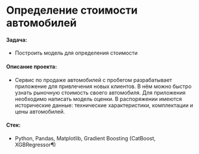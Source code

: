 # Определение стоимости автомобилей

#### Задача: 
- Построить модель для определения стоимости

#### Описание проекта:
- Сервис по продаже автомобилей с пробегом разрабатывает приложение для привлечения новых клиентов. В нём можно быстро узнать рыночную стоимость своего автомобиля. Для приложения необходимо написать модель оценки. В распоряжении имеются исторические данные: технические характеристики, комплектации и цены автомобилей.

#### Стек:
- Python, Pandas, Matplotlib, Gradient Boosting (CatBoost, XGBRegressor¶)
